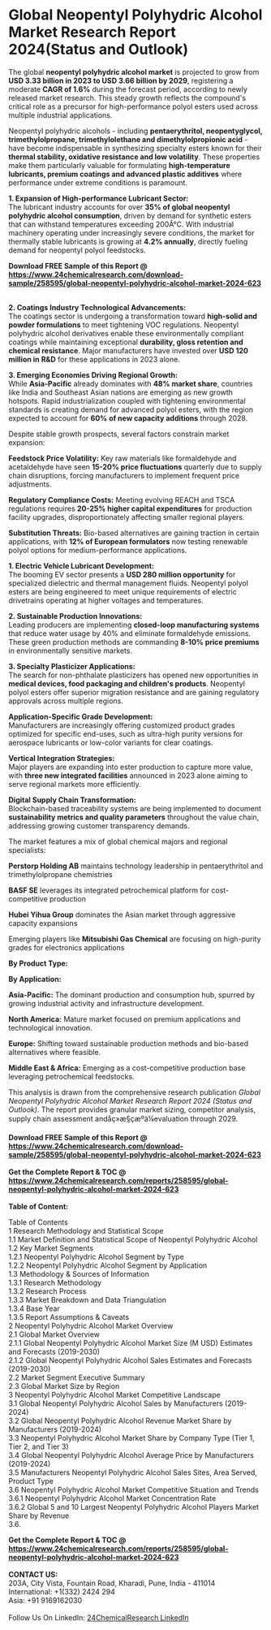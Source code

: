 <h1>Global Neopentyl Polyhydric Alcohol Market Research Report 2024(Status and Outlook)</h1><p>The global <strong>neopentyl polyhydric alcohol market</strong> is projected to grow from <strong>USD 3.33 billion in 2023 to USD 3.66 billion by 2029</strong>, registering a moderate <strong>CAGR of 1.6%</strong> during the forecast period, according to newly released market research. This steady growth reflects the compound's critical role as a precursor for high-performance polyol esters used across multiple industrial applications.</p><p>Neopentyl polyhydric alcohols - including <strong>pentaerythritol, neopentyglycol, trimethylolpropane, trimethylolethane and dimethylolpropionic acid</strong> - have become indispensable in synthesizing specialty esters known for their <strong>thermal stability, oxidative resistance and low volatility</strong>. These properties make them particularly valuable for formulating <strong>high-temperature lubricants, premium coatings and advanced plastic additives</strong> where performance under extreme conditions is paramount.</p><p><strong>1. Expansion of High-performance Lubricant Sector:</strong><br>
The lubricant industry accounts for over <strong>35% of global neopentyl polyhydric alcohol consumption</strong>, driven by demand for synthetic esters that can withstand temperatures exceeding 200Â°C. With industrial machinery operating under increasingly severe conditions, the market for thermally stable lubricants is growing at <strong>4.2% annually</strong>, directly fueling demand for neopentyl polyol feedstocks.</p><div><b>Download FREE Sample of this Report @ 
            <a href="https://www.24chemicalresearch.com/download-sample/258595/global-neopentyl-polyhydric-alcohol-market-2024-623">
            https://www.24chemicalresearch.com/download-sample/258595/global-neopentyl-polyhydric-alcohol-market-2024-623</a></b></div><br><p><strong>2. Coatings Industry Technological Advancements:</strong><br>
The coatings sector is undergoing a transformation toward <strong>high-solid and powder formulations</strong> to meet tightening VOC regulations. Neopentyl polyhydric alcohol derivatives enable these environmentally compliant coatings while maintaining exceptional <strong>durability, gloss retention and chemical resistance</strong>. Major manufacturers have invested over <strong>USD 120 million in R&amp;D</strong> for these applications in 2023 alone.</p><p><strong>3. Emerging Economies Driving Regional Growth:</strong><br>
While <strong>Asia-Pacific</strong> already dominates with <strong>48% market share</strong>, countries like India and Southeast Asian nations are emerging as new growth hotspots. Rapid industrialization coupled with tightening environmental standards is creating demand for advanced polyol esters, with the region expected to account for <strong>60% of new capacity additions</strong> through 2028.</p><p>Despite stable growth prospects, several factors constrain market expansion:</p><p><strong>Feedstock Price Volatility:</strong> Key raw materials like formaldehyde and acetaldehyde have seen <strong>15-20% price fluctuations</strong> quarterly due to supply chain disruptions, forcing manufacturers to implement frequent price adjustments.</p><p><strong>Regulatory Compliance Costs:</strong> Meeting evolving REACH and TSCA regulations requires <strong>20-25% higher capital expenditures</strong> for production facility upgrades, disproportionately affecting smaller regional players.</p><p><strong>Substitution Threats:</strong> Bio-based alternatives are gaining traction in certain applications, with <strong>12% of European formulators</strong> now testing renewable polyol options for medium-performance applications.</p><p><strong>1. Electric Vehicle Lubricant Development:</strong><br>
The booming EV sector presents a <strong>USD 280 million opportunity</strong> for specialized dielectric and thermal management fluids. Neopentyl polyol esters are being engineered to meet unique requirements of electric drivetrains operating at higher voltages and temperatures.</p><p><strong>2. Sustainable Production Innovations:</strong><br>
Leading producers are implementing <strong>closed-loop manufacturing systems</strong> that reduce water usage by 40% and eliminate formaldehyde emissions. These green production methods are commanding <strong>8-10% price premiums</strong> in environmentally sensitive markets.</p><p><strong>3. Specialty Plasticizer Applications:</strong><br>
The search for non-phthalate plasticizers has opened new opportunities in <strong>medical devices, food packaging and children's products</strong>. Neopentyl polyol esters offer superior migration resistance and are gaining regulatory approvals across multiple regions.</p><p><strong>Application-Specific Grade Development:</strong><br>
	Manufacturers are increasingly offering customized product grades optimized for specific end-uses, such as ultra-high purity versions for aerospace lubricants or low-color variants for clear coatings.</p><p><strong>Vertical Integration Strategies:</strong><br>
	Major players are expanding into ester production to capture more value, with <strong>three new integrated facilities</strong> announced in 2023 alone aiming to serve regional markets more efficiently.</p><p><strong>Digital Supply Chain Transformation:</strong><br>
	Blockchain-based traceability systems are being implemented to document <strong>sustainability metrics and quality parameters</strong> throughout the value chain, addressing growing customer transparency demands.</p><p>The market features a mix of global chemical majors and regional specialists:</p><p><strong>Perstorp Holding AB</strong> maintains technology leadership in pentaerythritol and trimethylolpropane chemistries</p><p><strong>BASF SE</strong> leverages its integrated petrochemical platform for cost-competitive production</p><p><strong>Hubei Yihua Group</strong> dominates the Asian market through aggressive capacity expansions</p><p>Emerging players like <strong>Mitsubishi Gas Chemical</strong> are focusing on high-purity grades for electronics applications</p><p><strong>By Product Type:</strong></p><p><strong>By Application:</strong></p><p><strong>Asia-Pacific:</strong> The dominant production and consumption hub, spurred by growing industrial activity and infrastructure development.</p><p><strong>North America:</strong> Mature market focused on premium applications and technological innovation.</p><p><strong>Europe:</strong> Shifting toward sustainable production methods and bio-based alternatives where feasible.</p><p><strong>Middle East &amp; Africa:</strong> Emerging as a cost-competitive production base leveraging petrochemical feedstocks.</p><p>This analysis is drawn from the comprehensive research publication <em>Global Neopentyl Polyhydric Alcohol Market Research Report 2024 (Status and Outlook)</em>. The report provides granular market sizing, competitor analysis, supply chain assessment andåç»æ§çæºä¼evaluation through 2029.</p><div><b>Download FREE Sample of this Report @ 
            <a href="https://www.24chemicalresearch.com/download-sample/258595/global-neopentyl-polyhydric-alcohol-market-2024-623">
            https://www.24chemicalresearch.com/download-sample/258595/global-neopentyl-polyhydric-alcohol-market-2024-623</a></b></div><br><div><b>Get the Complete Report & TOC @ 
            <a href="https://www.24chemicalresearch.com/reports/258595/global-neopentyl-polyhydric-alcohol-market-2024-623">
            https://www.24chemicalresearch.com/reports/258595/global-neopentyl-polyhydric-alcohol-market-2024-623</a></b></div><br>
            <b>Table of Content:</b><p>Table of Contents<br />
1 Research Methodology and Statistical Scope<br />
1.1 Market Definition and Statistical Scope of Neopentyl Polyhydric Alcohol<br />
1.2 Key Market Segments<br />
1.2.1 Neopentyl Polyhydric Alcohol Segment by Type<br />
1.2.2 Neopentyl Polyhydric Alcohol Segment by Application<br />
1.3 Methodology & Sources of Information<br />
1.3.1 Research Methodology<br />
1.3.2 Research Process<br />
1.3.3 Market Breakdown and Data Triangulation<br />
1.3.4 Base Year<br />
1.3.5 Report Assumptions & Caveats<br />
2 Neopentyl Polyhydric Alcohol Market Overview<br />
2.1 Global Market Overview<br />
2.1.1 Global Neopentyl Polyhydric Alcohol Market Size (M USD) Estimates and Forecasts (2019-2030)<br />
2.1.2 Global Neopentyl Polyhydric Alcohol Sales Estimates and Forecasts (2019-2030)<br />
2.2 Market Segment Executive Summary<br />
2.3 Global Market Size by Region<br />
3 Neopentyl Polyhydric Alcohol Market Competitive Landscape<br />
3.1 Global Neopentyl Polyhydric Alcohol Sales by Manufacturers (2019-2024)<br />
3.2 Global Neopentyl Polyhydric Alcohol Revenue Market Share by Manufacturers (2019-2024)<br />
3.3 Neopentyl Polyhydric Alcohol Market Share by Company Type (Tier 1, Tier 2, and Tier 3)<br />
3.4 Global Neopentyl Polyhydric Alcohol Average Price by Manufacturers (2019-2024)<br />
3.5 Manufacturers Neopentyl Polyhydric Alcohol Sales Sites, Area Served, Product Type<br />
3.6 Neopentyl Polyhydric Alcohol Market Competitive Situation and Trends<br />
3.6.1 Neopentyl Polyhydric Alcohol Market Concentration Rate<br />
3.6.2 Global 5 and 10 Largest Neopentyl Polyhydric Alcohol Players Market Share by Revenue<br />
3.6.</p><div><b>Get the Complete Report & TOC @ 
            <a href="https://www.24chemicalresearch.com/reports/258595/global-neopentyl-polyhydric-alcohol-market-2024-623">
            https://www.24chemicalresearch.com/reports/258595/global-neopentyl-polyhydric-alcohol-market-2024-623</a></b></div><br><b>CONTACT US:</b><br>
            203A, City Vista, Fountain Road, Kharadi, Pune, India - 411014<br>
            International: +1(332) 2424 294<br>
            Asia: +91 9169162030 <br><br>
            Follow Us On LinkedIn: <a href="https://www.linkedin.com/company/24chemicalresearch/">24ChemicalResearch LinkedIn</a>